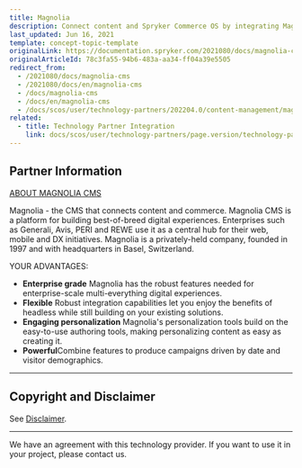 ```yaml
---
title: Magnolia
description: Connect content and Spryker Commerce OS by integrating Magnolia CMS.
last_updated: Jun 16, 2021
template: concept-topic-template
originalLink: https://documentation.spryker.com/2021080/docs/magnolia-cms
originalArticleId: 78c3fa55-94b6-483a-aa34-ff04a39e5505
redirect_from:
  - /2021080/docs/magnolia-cms
  - /2021080/docs/en/magnolia-cms
  - /docs/magnolia-cms
  - /docs/en/magnolia-cms
  - /docs/scos/user/technology-partners/202204.0/content-management/magnolia.html
related:
  - title: Technology Partner Integration
    link: docs/scos/user/technology-partners/page.version/technology-partners.html
---
```


## Partner Information

[ABOUT MAGNOLIA CMS](https://www.magnolia-cms.com)

Magnolia - the CMS that connects content and commerce. Magnolia CMS is a platform for building best-of-breed digital experiences. Enterprises such as Generali, Avis, PERI and REWE use it as a central hub for their web, mobile and DX initiatives. Magnolia is a privately-held company, founded in 1997 and with headquarters in Basel, Switzerland.

 YOUR ADVANTAGES:

* **Enterprise grade** Magnolia has the robust features needed for enterprise-scale multi-everything digital experiences.
* **Flexible** Robust integration capabilities let you enjoy the benefits of headless while still building on your existing solutions.
* **Engaging personalization** Magnolia's personalization tools build on the easy-to-use authoring tools, making personalizing content as easy as creating it.
* **Powerful**Combine features to produce campaigns driven by date and visitor demographics.

---

## Copyright and Disclaimer

See [Disclaimer](https://github.com/spryker/spryker-documentation).

---
We have an agreement with this technology provider. If you want to use it in your project, please contact us.

<div class="hubspot-form js-hubspot-form" data-portal-id="2770802" data-form-id="163e11fb-e833-4638-86ae-a2ca4b929a41" id="hubspot-1"></div>
